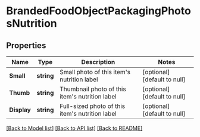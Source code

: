 # BrandedFoodObjectPackagingPhotosNutrition

## Properties
Name | Type | Description | Notes
------------ | ------------- | ------------- | -------------
**Small** | **string** | Small photo of this item&#x27;s nutrition label | [optional] [default to null]
**Thumb** | **string** | Thumbnail photo of this item&#x27;s nutrition label | [optional] [default to null]
**Display** | **string** | Full-sized photo of this item&#x27;s nutrition label | [optional] [default to null]

[[Back to Model list]](../README.md#documentation-for-models) [[Back to API list]](../README.md#documentation-for-api-endpoints) [[Back to README]](../README.md)

